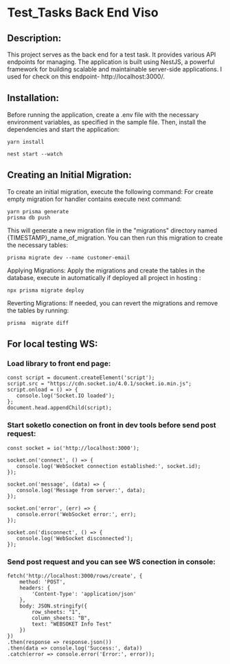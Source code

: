 # Test_Tasks Back End Viso
## Description:
This project serves as the back end for a test task. It provides various API endpoints for managing. The application is built using NestJS, a powerful framework for building scalable and maintainable
server-side applications.
I used for check on this endpoint- http://localhost:3000/.

## Installation:
Before running the application, create a .env file with the necessary environment variables, as specified in the sample
file. Then, install the dependencies and start the application:
```
yarn install

nest start --watch
```
## Creating an Initial Migration:
To create an initial migration, execute the following command:
For create empty migration for handler contains execute next command:
```
yarn prisma generate
prisma db push

```
This will generate a new migration file in the "migrations" directory named {TIMESTAMP}_name_of_migration. You can then
run this migration to create the necessary tables:
```
prisma migrate dev --name customer-email

```
Applying Migrations:
Apply the migrations and create the tables in the database, execute in automatically if deployed all project in hosting :
```
npx prisma migrate deploy
```
Reverting Migrations:
If needed, you can revert the migrations and remove the tables by running:
```
prisma  migrate diff 
```
## For local testing WS:
### Load library to front end page:
```
const script = document.createElement('script');
script.src = "https://cdn.socket.io/4.0.1/socket.io.min.js";
script.onload = () => {
   console.log('Socket.IO loaded');
};
document.head.appendChild(script);
```

### Start soketIo conection on front in dev tools before send post request:
```
const socket = io('http://localhost:3000');

socket.on('connect', () => {
   console.log('WebSocket connection established:', socket.id);
});

socket.on('message', (data) => {
   console.log('Message from server:', data);
});

socket.on('error', (err) => {
   console.error('WebSocket error:', err);
});

socket.on('disconnect', () => {
   console.log('WebSocket disconnected');
});
```

### Send post request and you can see WS conection in console:
```
fetch('http://localhost:3000/rows/create', {
    method: 'POST',  
    headers: {
        'Content-Type': 'application/json'  
    },
    body: JSON.stringify({
        row_sheets: "1",
        column_sheets: "B",
        text: "WEBSOKET Info Test"
    }) 
})
.then(response => response.json()) 
.then(data => console.log('Success:', data)) 
.catch(error => console.error('Error:', error)); 

```
